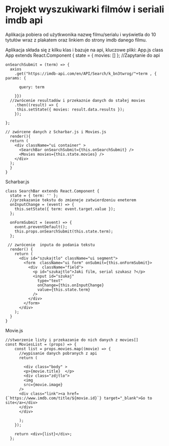 # Projekt wyszukiwarki filmów i seriali imdb api

Aplikacja pobiera od użytkwonika nazwę filmu/serialu i wyświetla do 10 tytułów wraz z plakatem oraz linkiem do strony imdb danego filmu.

Aplikacja składa się z kilku klas i bazuje na api, kluczowe pliki:
App.js
class App extends React.Component {
  state = { movies: []  };
 //Zapytanie do api
 
 
    onSearchSubmit = (term) => {
      axios
        .get("https://imdb-api.com/en/API/Search/k_bn3twrog/"+term , { params: {

          query: term

        }})
      //zwrócenie resultadów i przekaznie danych do stałej movies  
        .then((result) => {
         this.setState({ movies: result.data.results });
        });

    };
 
    // zwórcene danych z Scharbar.js i Movies.js
      render(){
      return (
        <div className="ui container" >
          <SearchBar onSearchSubmit={this.onSearchSubmit} />
          <Movies movies={this.state.movies} />
        </div>
      );
      }
    }

Scharbar.js

    class SearchBar extends React.Component {
      state = { term: '' };
      //przekazanie tekstu do zmieneje zatwierdzeniu eneterem 
      onInputChange = (event) => {
        this.setState({ term: event.target.value });
      };

      onFormSubmit = (event) => {
        event.preventDefault();
        this.props.onSearchSubmit(this.state.term);
      };

     // zwrócenie  inputa do podania tekstu
      render() {
        return (
          <div id="szukajtlo" className="ui segment">
            <form  className="ui form" onSubmit={this.onFormSubmit}>
              <div  className="field">
                <p id="szukajtlo">Jaki film, serial szukasz ?</p>
                <input id="szukaj"
                  type="text"
                  onChange={this.onInputChange}
                  value={this.state.term}
                />
              </div>
            </form>
          </div>
        );
      }
    }

Movie.js
    
    //stworzenie listy i przekazanie do nich danych z movies[]
    const MoviesList = (props) => {
        const list = props.movies.map((movie) => {
          //wypisanie danych pobranych z api 
          return (

            <div class="body" >
            <p>{movie.title}  </p>
            <div class="zdjtlo">
            <img   
            src={movie.image} 
          />
          <div class="link"><a href={`https://www.imdb.com/title/${movie.id}`} target="_blank">Go to site</a></div>
          </div>
          </div>

          );
        });

        return <div>{list}</div>;
      };
